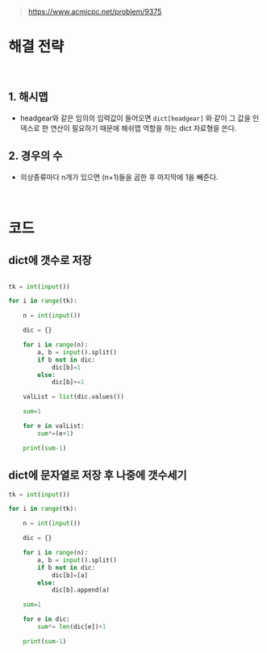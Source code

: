 > [ https://www.acmicpc.net/problem/9375 ]( https://www.acmicpc.net/problem/9375 )   

# 해결 전략

</br>

## 1.  해시맵
- headgear와 같은 임의의 입력값이 들어오면 `dict[headgear]` 와 같이 그 값을 인덱스로 한 연산이 필요하기 때문에 해쉬맵 역할을 하는 dict 자료형을 쓴다.

## 2. 경우의 수
- 의상종류마다 n개가 있으면 (n+1)들을 곱한 후 마지막에 1을 빼준다.

</br>

# 코드

## dict에 갯수로 저장

```python

tk = int(input())

for i in range(tk):

    n = int(input())

    dic = {}

    for i in range(n):
        a, b = input().split()
        if b not in dic:
            dic[b]=1
        else:
            dic[b]+=1

    valList = list(dic.values())

    sum=1

    for e in valList:
        sum*=(e+1)

    print(sum-1)
```

## dict에 문자열로 저장 후 나중에 갯수세기

```python
tk = int(input())

for i in range(tk):

    n = int(input())

    dic = {}

    for i in range(n):
        a, b = input().split()
        if b not in dic:
            dic[b]=[a]
        else:
            dic[b].append(a)

    sum=1

    for e in dic:
        sum*= len(dic[e])+1

    print(sum-1)
```